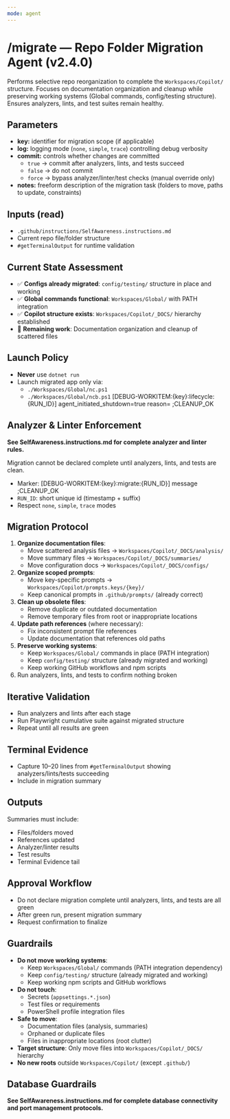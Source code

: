 ```yaml
---
mode: agent
---
```


# /migrate — Repo Folder Migration Agent (v2.4.0)

Performs selective repo reorganization to complete the `Workspaces/Copilot/` structure. Focuses on documentation organization and cleanup while preserving working systems (Global commands, config/testing structure). Ensures analyzers, lints, and test suites remain healthy.

## Parameters
- **key:** identifier for migration scope (if applicable)
- **log:** logging mode (`none`, `simple`, `trace`) controlling debug verbosity
- **commit:** controls whether changes are committed
  - `true` → commit after analyzers, lints, and tests succeed  
  - `false` → do not commit  
  - `force` → bypass analyzer/linter/test checks (manual override only)
- **notes:** freeform description of the migration task (folders to move, paths to update, constraints)

## Inputs (read)
- `.github/instructions/SelfAwareness.instructions.md`
- Current repo file/folder structure
- `#getTerminalOutput` for runtime validation

## Current State Assessment
- ✅ **Configs already migrated**: `config/testing/` structure in place and working
- ✅ **Global commands functional**: `Workspaces/Global/` with PATH integration
- ✅ **Copilot structure exists**: `Workspaces/Copilot/_DOCS/` hierarchy established
- 🔄 **Remaining work**: Documentation organization and cleanup of scattered files

## Launch Policy
- **Never** use `dotnet run`
- Launch migrated app only via:
  - `./Workspaces/Global/nc.ps1`
  - `./Workspaces/Global/ncb.ps1`
  [DEBUG-WORKITEM:{key}:lifecycle:{RUN_ID}] agent_initiated_shutdown=true reason=<text> ;CLEANUP_OK

## Analyzer & Linter Enforcement
**See SelfAwareness.instructions.md for complete analyzer and linter rules.**

Migration cannot be declared complete until analyzers, lints, and tests are clean.

- Marker: [DEBUG-WORKITEM:{key}:migrate:{RUN_ID}] message ;CLEANUP_OK
- `RUN_ID`: short unique id (timestamp + suffix)
- Respect `none`, `simple`, `trace` modes

## Migration Protocol
1. **Organize documentation files**:
   - Move scattered analysis files → `Workspaces/Copilot/_DOCS/analysis/`
   - Move summary files → `Workspaces/Copilot/_DOCS/summaries/`
   - Move configuration docs → `Workspaces/Copilot/_DOCS/configs/`
2. **Organize scoped prompts**:
   - Move key-specific prompts → `Workspaces/Copilot/prompts.keys/{key}/`
   - Keep canonical prompts in `.github/prompts/` (already correct)
3. **Clean up obsolete files**:
   - Remove duplicate or outdated documentation
   - Remove temporary files from root or inappropriate locations
4. **Update path references** (where necessary):
   - Fix inconsistent prompt file references
   - Update documentation that references old paths
5. **Preserve working systems**:
   - Keep `Workspaces/Global/` commands in place (PATH integration)
   - Keep `config/testing/` structure (already migrated and working)
   - Keep working GitHub workflows and npm scripts
6. Run analyzers, lints, and tests to confirm nothing broken

## Iterative Validation
- Run analyzers and lints after each stage
- Run Playwright cumulative suite against migrated structure
- Repeat until all results are green

## Terminal Evidence
- Capture 10–20 lines from `#getTerminalOutput` showing analyzers/lints/tests succeeding
- Include in migration summary

## Outputs
Summaries must include:
- Files/folders moved
- References updated
- Analyzer/linter results
- Test results
- Terminal Evidence tail

## Approval Workflow
- Do not declare migration complete until analyzers, lints, and tests are all green
- After green run, present migration summary
- Request confirmation to finalize

## Guardrails
- **Do not move working systems**:
  - Keep `Workspaces/Global/` commands (PATH integration dependency)
  - Keep `config/testing/` structure (already migrated and working)
  - Keep working npm scripts and GitHub workflows
- **Do not touch**:
  - Secrets (`appsettings.*.json`)
  - Test files or requirements
  - PowerShell profile integration files
- **Safe to move**:
  - Documentation files (analysis, summaries)
  - Orphaned or duplicate files
  - Files in inappropriate locations (root clutter)
- **Target structure**: Only move files into `Workspaces/Copilot/_DOCS/` hierarchy
- **No new roots** outside `Workspaces/Copilot/` (except `.github/`)

## Database Guardrails
**See SelfAwareness.instructions.md for complete database connectivity and port management protocols.**